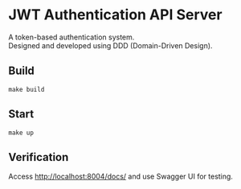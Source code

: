 # JWT Authentication API Server

A token-based authentication system.  
Designed and developed using DDD (Domain-Driven Design).

## Build


```
make build
```

## Start

```
make up
```


## Verification

Access [http://localhost:8004/docs/](http://localhost:8004) and use Swagger UI for testing.






